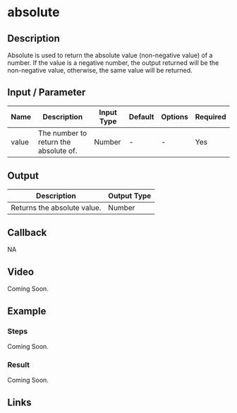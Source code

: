 # absolute

## Description

Absolute is used to return the absolute value (non-negative value) of a number. If the value is a negative number, the output returned will be the non-negative value, otherwise, the same value will be returned.

## Input / Parameter

| Name | Description | Input Type | Default | Options | Required |
| ------ | ------ | ------ | ------ | ------ | ------ |
| value | The number to return the absolute of. | Number | - | - | Yes |

## Output

| Description | Output Type |
| ------ | ------ |
| Returns the absolute value. | Number |

## Callback

NA

## Video

Coming Soon.

<!-- Format: [![Video]({image-path}?raw=true)]({url-link}) -->

## Example

<!-- Share a scenario, like a user requirements. -->

### Steps

Coming Soon.

<!-- Show the steps and share some screenshots.

1. .....

Format: ![]({image-path}?raw=true) -->

### Result

Coming Soon.

<!-- Explain the output.

Format: ![]({image-path}?raw=true) -->

## Links